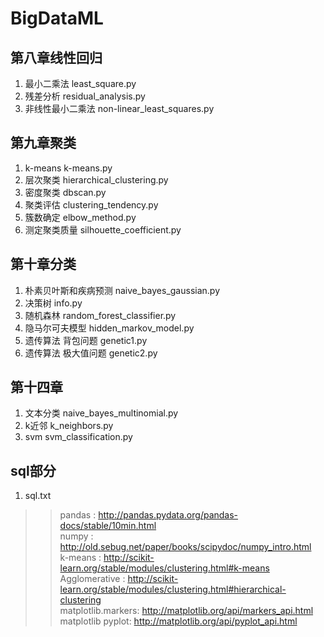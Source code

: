 # BigDataML

## 第八章线性回归
1. 最小二乘法  least_square.py  
2. 残差分析  residual_analysis.py  
3. 非线性最小二乘法  non-linear_least_squares.py  

## 第九章聚类  
1. k-means  k-means.py  
2. 层次聚类  hierarchical_clustering.py  
3. 密度聚类  dbscan.py   
4. 聚类评估  clustering_tendency.py  
5. 簇数确定  elbow_method.py   
6. 测定聚类质量  silhouette_coefficient.py   


## 第十章分类  
1. 朴素贝叶斯和疾病预测  naive_bayes_gaussian.py  
2. 决策树  info.py  
3. 随机森林  random_forest_classifier.py  
4. 隐马尔可夫模型  hidden_markov_model.py  
5. 遗传算法 背包问题 genetic1.py  
6. 遗传算法 极大值问题  genetic2.py  

## 第十四章
1. 文本分类  naive_bayes_multinomial.py  
2. k近邻  k_neighbors.py  
3. svm  svm_classification.py  

## sql部分  
1. sql.txt  


>> pandas : http://pandas.pydata.org/pandas-docs/stable/10min.html  
>> numpy : http://old.sebug.net/paper/books/scipydoc/numpy_intro.html  
>> k-means : http://scikit-learn.org/stable/modules/clustering.html#k-means  
>> Agglomerative : http://scikit-learn.org/stable/modules/clustering.html#hierarchical-clustering  
>> matplotlib.markers: http://matplotlib.org/api/markers_api.html  
>> matplotlib pyplot: http://matplotlib.org/api/pyplot_api.html  
